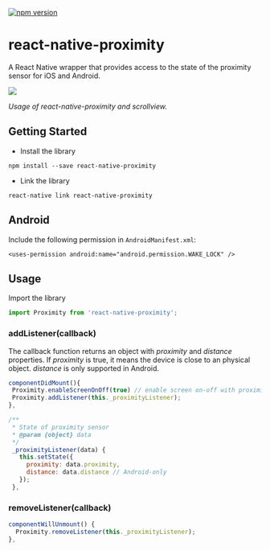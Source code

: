 [![npm version](https://badge.fury.io/js/react-native-proximity.svg)](https://badge.fury.io/js/react-native-proximity)

# react-native-proximity

A React Native wrapper that provides access to the state of the proximity sensor for iOS and Android.

![](https://github.com/williambout/react-native-proximity/raw/master/demo.gif)

*Usage of react-native-proximity and scrollview.*

## Getting Started

- Install the library 
```shell
npm install --save react-native-proximity
```
- Link the library 
```shell
react-native link react-native-proximity
```

## Android

Include the following permission in `AndroidManifest.xml`:

```
<uses-permission android:name="android.permission.WAKE_LOCK" />
```

## Usage

Import the library

```javascript
import Proximity from 'react-native-proximity';
```

### addListener(callback)
The callback function returns an object with *proximity* and *distance* properties. If *proximity* is true, it means the device is close to an physical object. *distance* is only supported in Android.
```javascript
componentDidMount(){
 Proximity.enableScreenOnOff(true) // enable screen on-off with proximity in android
 Proximity.addListener(this._proximityListener);
},

/**
 * State of proximity sensor
 * @param {object} data
 */
 _proximityListener(data) {
   this.setState({
     proximity: data.proximity,
     distance: data.distance // Android-only 
   });
 },
```

### removeListener(callback)

```javascript
componentWillUnmount() {
  Proximity.removeListener(this._proximityListener);
},
```
